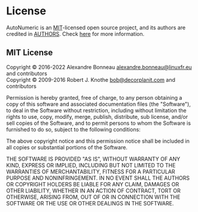 # License

AutoNumeric is an [MIT](http://opensource.org/licenses/MIT)-licensed open source project, and its authors are credited in [AUTHORS](https://github.com/autoNumeric/autoNumeric/blob/next/AUTHORS). Check [here](about.md#Authors) for more information.

## MIT License

Copyright © 2016-2022 Alexandre Bonneau <alexandre.bonneau@linuxfr.eu> and contributors<br>
Copyright © 2009-2016 Robert J. Knothe <bob@decorplanit.com> and contributors


Permission is hereby granted, free of charge, to any person
obtaining a copy of this software and associated documentation
files (the "Software"), to deal in the Software without
restriction, including without limitation the rights to use,
copy, modify, merge, publish, distribute, sub license, and/or sell
copies of the Software, and to permit persons to whom the
Software is furnished to do so, subject to the following
conditions:

The above copyright notice and this permission notice shall be
included in all copies or substantial portions of the Software.

THE SOFTWARE IS PROVIDED "AS IS", WITHOUT WARRANTY OF ANY KIND,
EXPRESS OR IMPLIED, INCLUDING BUT NOT LIMITED TO THE WARRANTIES
OF MERCHANTABILITY, FITNESS FOR A PARTICULAR PURPOSE AND
NONINFRINGEMENT. IN NO EVENT SHALL THE AUTHORS OR COPYRIGHT
HOLDERS BE LIABLE FOR ANY CLAIM, DAMAGES OR OTHER LIABILITY,
WHETHER IN AN ACTION OF CONTRACT, TORT OR OTHERWISE, ARISING
FROM, OUT OF OR IN CONNECTION WITH THE SOFTWARE OR THE USE OR
OTHER DEALINGS IN THE SOFTWARE.
